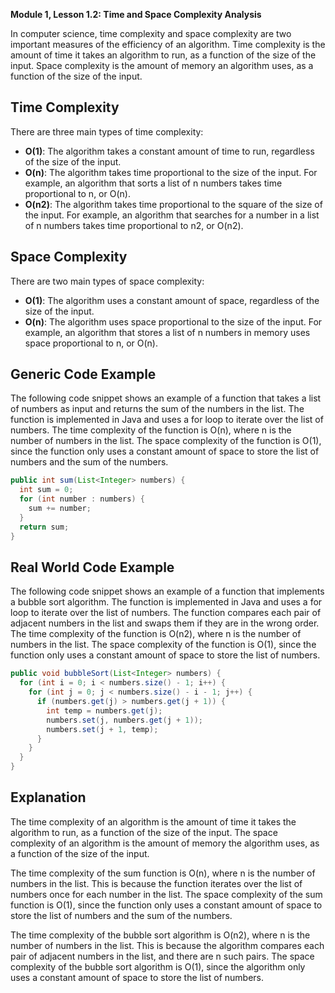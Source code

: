 **Module 1, Lesson 1.2: Time and Space Complexity Analysis**

In computer science, time complexity and space complexity are two important measures of the efficiency of an algorithm. Time complexity is the amount of time it takes an algorithm to run, as a function of the size of the input. Space complexity is the amount of memory an algorithm uses, as a function of the size of the input.

## Time Complexity

There are three main types of time complexity:

* **O(1)**: The algorithm takes a constant amount of time to run, regardless of the size of the input.
* **O(n)**: The algorithm takes time proportional to the size of the input. For example, an algorithm that sorts a list of n numbers takes time proportional to n, or O(n).
* **O(n2)**: The algorithm takes time proportional to the square of the size of the input. For example, an algorithm that searches for a number in a list of n numbers takes time proportional to n2, or O(n2).

## Space Complexity

There are two main types of space complexity:

* **O(1)**: The algorithm uses a constant amount of space, regardless of the size of the input.
* **O(n)**: The algorithm uses space proportional to the size of the input. For example, an algorithm that stores a list of n numbers in memory uses space proportional to n, or O(n).

## Generic Code Example

The following code snippet shows an example of a function that takes a list of numbers as input and returns the sum of the numbers in the list. The function is implemented in Java and uses a for loop to iterate over the list of numbers. The time complexity of the function is O(n), where n is the number of numbers in the list. The space complexity of the function is O(1), since the function only uses a constant amount of space to store the list of numbers and the sum of the numbers.

```java
public int sum(List<Integer> numbers) {
  int sum = 0;
  for (int number : numbers) {
    sum += number;
  }
  return sum;
}
```

## Real World Code Example

The following code snippet shows an example of a function that implements a bubble sort algorithm. The function is implemented in Java and uses a for loop to iterate over the list of numbers. The function compares each pair of adjacent numbers in the list and swaps them if they are in the wrong order. The time complexity of the function is O(n2), where n is the number of numbers in the list. The space complexity of the function is O(1), since the function only uses a constant amount of space to store the list of numbers.

```java
public void bubbleSort(List<Integer> numbers) {
  for (int i = 0; i < numbers.size() - 1; i++) {
    for (int j = 0; j < numbers.size() - i - 1; j++) {
      if (numbers.get(j) > numbers.get(j + 1)) {
        int temp = numbers.get(j);
        numbers.set(j, numbers.get(j + 1));
        numbers.set(j + 1, temp);
      }
    }
  }
}
```

## Explanation

The time complexity of an algorithm is the amount of time it takes the algorithm to run, as a function of the size of the input. The space complexity of an algorithm is the amount of memory the algorithm uses, as a function of the size of the input.

The time complexity of the sum function is O(n), where n is the number of numbers in the list. This is because the function iterates over the list of numbers once for each number in the list. The space complexity of the sum function is O(1), since the function only uses a constant amount of space to store the list of numbers and the sum of the numbers.

The time complexity of the bubble sort algorithm is O(n2), where n is the number of numbers in the list. This is because the algorithm compares each pair of adjacent numbers in the list, and there are n such pairs. The space complexity of the bubble sort algorithm is O(1), since the algorithm only uses a constant amount of space to store the list of numbers.
